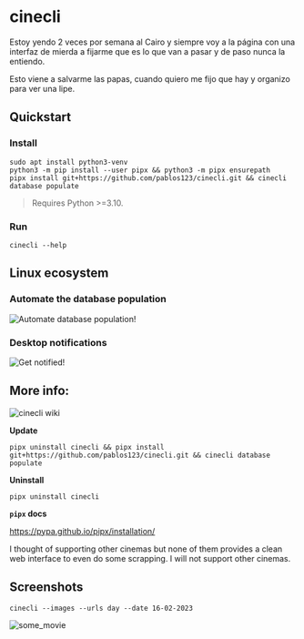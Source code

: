 # cinecli

Estoy yendo 2 veces por semana al Cairo y siempre voy a la página con una interfaz de mierda a fijarme
que es lo que van a pasar y de paso nunca la entiendo.

Esto viene a salvarme las papas, cuando quiero me fijo que hay y organizo para ver una lipe.

## Quickstart
### Install

```terminal
sudo apt install python3-venv
python3 -m pip install --user pipx && python3 -m pipx ensurepath
pipx install git+https://github.com/pablos123/cinecli.git && cinecli database populate
```
> Requires Python >=3.10.

### Run
```terminal
cinecli --help
```

## Linux ecosystem
### Automate the database population
![Automate database population!](https://github.com/pablos123/cinecli/wiki/Automate-database-population!)
### Desktop notifications
![Get notified!](https://github.com/pablos123/cinecli/wiki/Get-notified!)

## More info:
![cinecli wiki](https://github.com/pablos123/cinecli/wiki)

**Update**
```terminal
pipx uninstall cinecli && pipx install git+https://github.com/pablos123/cinecli.git && cinecli database populate
```

**Uninstall**
```terminal
pipx uninstall cinecli
```

**`pipx` docs**

https://pypa.github.io/pipx/installation/

I thought of supporting other cinemas but none of them provides a clean web interface to even do some scrapping. I will not support other cinemas.

## Screenshots
```terminal
cinecli --images --urls day --date 16-02-2023
```
![some_movie](https://user-images.githubusercontent.com/52180403/219253983-7aac2088-0e9f-4818-9818-b5cbcdad3a0d.png)
